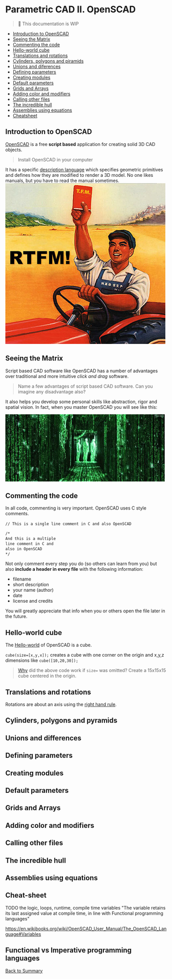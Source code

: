 # Parametric CAD II. OpenSCAD

> :construction: This documentation is WIP

* [Introduction to OpenSCAD](#introduction-to-openscad)
* [Seeing the Matrix](#seeing-the-matrix)
* [Commenting the code](#commenting-the-code)
* [Hello-world cube](#hello-world-cube)
* [Translations and rotations](#translations-and-rotations)
* [Cylinders, polygons and piramids](#cylinders-polygons-and-piramids)
* [Unions and diferences](#unions-and-diferences)
* [Defining parameters](#defining-parameters)
* [Creating modules](#creating-modules)
* [Default parameters](#default-parameters)
* [Grids and Arrays](#grids-and-arrays)
* [Adding color and modifiers](#adding-color-and-modifiers)
* [Calling other files](#calling-other-files)
* [The incredible hull](#the-incredible-hull)
* [Assemblies using equations](#assemblies-using-equations)
* [Cheatsheet](#cheatsheet)

## Introduction to OpenSCAD

[OpenSCAD](http://www.openscad.org/) is a free **script based** application for creating solid 3D CAD objects.
> Install OpenSCAD in your computer

It has a specific [description language](https://en.wikibooks.org/wiki/OpenSCAD_User_Manual/The_OpenSCAD_Language) which specifies geometric primitives and defines how they are modified to render a 3D model. No one likes manuals, but you have to read the manual sometimes.  
![rtfm](img/openscad/rtfm.jpg)

## Seeing the Matrix

Script based CAD software like OpenSCAD has a number of advantages over traditional and more intuitive *click and drag* software.

> Name a few advantages of script based CAD software. Can you imagine any disadvantage also?

It also helps you develop some personal skills like abstraction, rigor and spatial vision. In fact, when you master OpenSCAD you will see like this:

![thematrix](./img/openscad/matrix.gif)

## Commenting the code

In all code, commenting is very important. OpenSCAD uses C style comments.

`// This is a single line comment in C and also OpenSCAD`

```scad
/*
And this is a multiple
line comment in C and
also in OpenSCAD
*/
```

Not only comment every step you do (so others can learn from you) but also **include a header in every file** with the following information:

* filename
* short description
* your name (author)
* date
* license and credits

You will greatly appreciate that info when you or others open the file later in the future.

## Hello-world cube

The [Hello-world](https://en.wikipedia.org/wiki/%22Hello,_World!%22_program) of OpenSCAD is a cube.

`cube(size=[x,y,x]);` creates a cube with one corner on the origin and x,y,z dimensions like `cube([10,20,30]);`

> [Why](https://en.wikibooks.org/wiki/OpenSCAD_User_Manual/The_OpenSCAD_Language#cube) did the above code work if `size=` was omitted? Create a 15x15x15 cube centered in the origin.

## Translations and rotations

Rotations are about an axis using the [right hand rule](https://en.wikipedia.org/wiki/Right-hand_rule).

## Cylinders, polygons and pyramids

## Unions and differences

## Defining parameters

## Creating modules

## Default parameters

## Grids and Arrays

## Adding color and modifiers

## Calling other files

## The incredible hull

## Assemblies using equations

## Cheat-sheet

TODO the logic, loops, runtime, compile time variables
"The variable retains its last assigned value at compile time, in line with Functional programming languages"

https://en.wikibooks.org/wiki/OpenSCAD_User_Manual/The_OpenSCAD_Language#Variables

 Functional vs Imperative programming languages
---
[Back to Summary](../summary.md)
